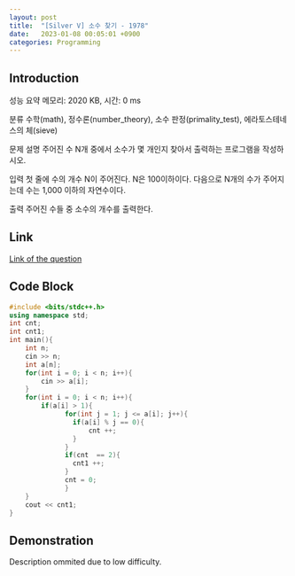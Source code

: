 ```yaml
---
layout: post
title:  "[Silver V] 소수 찾기 - 1978"
date:   2023-01-08 00:05:01 +0900
categories: Programming
---
```


## Introduction

성능 요약
메모리: 2020 KB, 시간: 0 ms

분류
수학(math), 정수론(number_theory), 소수 판정(primality_test), 에라토스테네스의 체(sieve)

문제 설명
주어진 수 N개 중에서 소수가 몇 개인지 찾아서 출력하는 프로그램을 작성하시오.

입력
첫 줄에 수의 개수 N이 주어진다. N은 100이하이다. 다음으로 N개의 수가 주어지는데 수는 1,000 이하의 자연수이다.

출력
주어진 수들 중 소수의 개수를 출력한다.

## Link

[Link of the question](https://www.acmicpc.net/problem/1978)

## Code Block

```c++
#include <bits/stdc++.h>
using namespace std;
int cnt;
int cnt1;
int main(){
    int n;
    cin >> n;
    int a[n];
    for(int i = 0; i < n; i++){
        cin >> a[i];
    }
    for(int i = 0; i < n; i++){
        if(a[i] > 1){
              for(int j = 1; j <= a[i]; j++){
                if(a[i] % j == 0){
                    cnt ++;
                }
              }
              if(cnt  == 2){
                cnt1 ++;
              }
              cnt = 0;
              }
    }
    cout << cnt1;
}
```

## Demonstration

Description ommited due to low difficulty.
